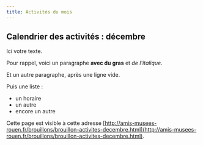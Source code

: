 ```yaml
---
title: Activités du mois
---
```


## Calendrier des activités : décembre

Ici votre texte.

Pour rappel, voici un paragraphe **avec du gras** et _de l'italique_.

Et un autre paragraphe, après une ligne vide.

Puis une liste :

- un horaire
- un autre
- encore un autre

Cette page est visible à cette adresse [http://amis-musees-rouen.fr/brouillons/brouillon-activites-decembre.html](http://amis-musees-rouen.fr/brouillons/brouillon-activites-decembre.html).